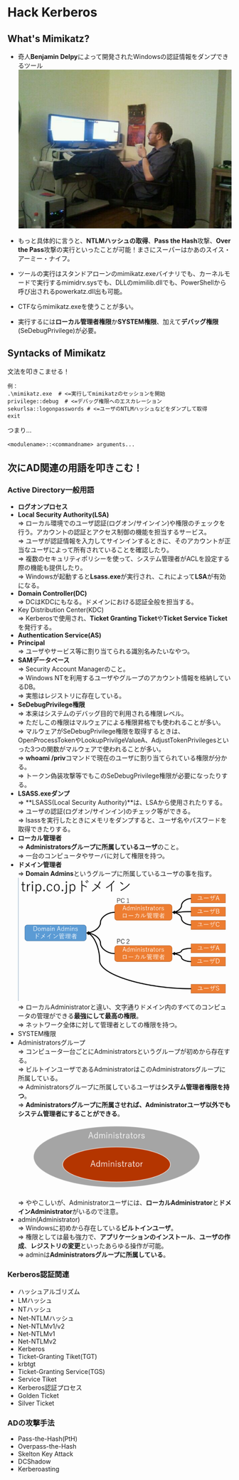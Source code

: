 # Hack Kerberos

## What's Mimikatz?
- 奇人**Benjamin Delpy**によって開発されたWindowsの認証情報をダンプできるツール
![alt text](image.png)
- もっと具体的に言うと、**NTLMハッシュの取得**、**Pass the Hash**攻撃、**Over the Pass**攻撃の実行といったことが可能！まさにスーパーはかあのスイス・アーミー・ナイフ。  

- ツールの実行はスタンドアローンのmimikatz.exeバイナリでも、カーネルモードで実行するmimidrv.sysでも、DLLのmimilib.dllでも、PowerShellから呼び出されるpowerkatz.dll出も可能。
- CTFならmimikatz.exeを使うことが多い。
- 実行するには**ローカル管理者権限**か**SYSTEM権限**、加えて**デバッグ権限**(SeDebugPrivilege)が必要。

## Syntacks of Mimikatz
文法を叩きこませる！  
```
例：
.\mimikatz.exe  # <=実行してmimikatzのセッションを開始
privilege::debug  # <=デバッグ権限へのエスカレーション
sekurlsa::logonpasswords # <=ユーザのNTLMハッシュなどをダンプして取得
exit
```
つまり...
```
<modulename>::<commandname> arguments...
```

## 次にAD関連の用語を叩きこむ！
### Active Directory一般用語
- **ログオンプロセス**
- **Local Security Authority(LSA)**  
=> ローカル環境でのユーザ認証(ログオン/サインイン)や権限のチェックを行う。アカウントの認証とアクセス制御の機能を担当するサービス。  
=> ユーザが認証情報を入力してサインインするときに、そのアカウントが正当なユーザによって所有されていることを確認したり。  
=> 複数のセキュリティポリシーを使って、システム管理者がACLを設定する際の機能も提供したり。  
=> Windowsが起動すると**Lsass.exe**が実行され、これによって**LSA**が有効になる。
- **Domain Controller(DC)**  
=> DCはKDCにもなる。ドメインにおける認証全般を担当する。
- Key Distribution Center(KDC)  
=> Kerberosで使用され、**Ticket Granting Ticket**や**Ticket Service Ticket**を発行する。
- **Authentication Service(AS)**
- **Principal**  
=> ユーザやサービス等に割り当てられる識別名みたいなやつ。
- **SAMデータベース**  
=> Security Account Managerのこと。  
=> Windows NTを利用するユーザやグループのアカウント情報を格納しているDB。  
=> 実態はレジストリに存在している。
- **SeDebugPrivilege権限**  
=> 本来はシステムのデバッグ目的で利用される権限レベル。  
=> ただしこの権限はマルウェアによる権限昇格でも使われることが多い。  
=> マルウェアがSeDebugPrivilege権限を取得するときは、OpenProcessTokenやLookupPrivilgeValueA、AdjustTokenPrivilegesといった3つの関数がマルウェアで使われることが多い。  
=> **whoami /priv**コマンドで現在のユーザに割り当てられている権限が分かる。  
=> トークン偽装攻撃等でもこのSeDebugPrivilege権限が必要になったりする。
- **LSASS.exeダンプ**  
=> **LSASS(Local Security Authority)**は、LSAから使用されたりする。  
=> ユーザの認証(ログオン/サインイン)のチェック等ができる。  
=> lsassを実行したときにメモリをダンプすると、ユーザ名やパスワードを取得できたりする。
- **ローカル管理者**  
=> **Administratorsグループに所属しているユーザ**のこと。  
=> 一台のコンピュータやサーバに対して権限を持つ。  
- **ドメイン管理者**  
=> **Domain Admins**というグループに所属しているユーザの事を指す。  
![alt text](image-2.png)
=> ローカルAdministratorと違い、文字通りドメイン内のすべてのコンピュータの管理ができる**最強にして最高の権限**。  
=> ネットワーク全体に対して管理者としての権限を持つ。
- SYSTEM権限
- Administratorsグループ  
=> コンピュータ一台ごとにAdministratorsというグループが初めから存在する。  
=> ビルトインユーザであるAdministratorはこのAdministratorsグループに所属している。  
=> Administratorsグループに所属しているユーザは**システム管理者権限を持つ**。  
=> **Administratorsグループに所属させれば、Administratorユーザ以外でもシステム管理者にすることができる**。  
![alt text](image-1.png)  
=> ややこしいが、Administratorユーザには、**ローカルAdministrator**と**ドメインAdministrator**がいるので注意。
- admin(Administrator)  
=> Windowsに初めから存在している**ビルトインユーザ**。  
=> 権限としては最も強力で、**アプリケーションのインストール**、**ユーザの作成**、**レジストリの変更**といったあらゆる操作が可能。  
=> adminは**Administratorsグループに所属している**。

### Kerberos認証関連
- ハッシュアルゴリズム
- LMハッシュ
- NTハッシュ
- Net-NTLMハッシュ
- Net-NTLMv1/v2
- Net-NTLMv1
- Net-NTLMv2
- Kerberos
- Ticket-Granting Tiket(TGT)
- krbtgt
- Ticket-Granting Service(TGS)
- Service Tiket
- Kerberos認証プロセス
- Golden Ticket
- Silver Ticket

### ADの攻撃手法
- Pass-the-Hash(PtH)
- Overpass-the-Hash
- Skelton Key Attack
- DCShadow
- Kerberoasting